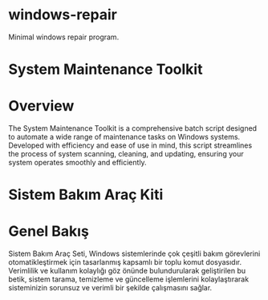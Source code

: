 # windows-repair
Minimal windows repair program.

# System Maintenance Toolkit
# Overview
The System Maintenance Toolkit is a comprehensive batch script designed to automate a wide range of maintenance tasks on Windows systems. Developed with efficiency and ease of use in mind, this script streamlines the process of system scanning, cleaning, and updating, ensuring your system operates smoothly and efficiently.

# Sistem Bakım Araç Kiti
# Genel Bakış
Sistem Bakım Araç Seti, Windows sistemlerinde çok çeşitli bakım görevlerini otomatikleştirmek için tasarlanmış kapsamlı bir toplu komut dosyasıdır. Verimlilik ve kullanım kolaylığı göz önünde bulundurularak geliştirilen bu betik, sistem tarama, temizleme ve güncelleme işlemlerini kolaylaştırarak sisteminizin sorunsuz ve verimli bir şekilde çalışmasını sağlar.
